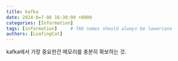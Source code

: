```yaml
---
title: kafka
date: 2024-0=7-08 16:30:00 +0900
categories: [Information]
tags: [information]     # TAG names should always be lowercase
authors: [LoafingCat]
---
```



kafka에서 가장 중요한건 메모리를 충분히 확보하는 것.

